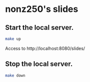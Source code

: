 # nonz250's slides

## Start the local server.

```sh
make up
```

Access to http://localhost:8080/slides/

## Stop the local server.

```sh
make down
```
